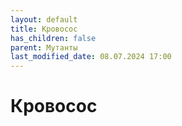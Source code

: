 ```yaml
---
layout: default
title: Кровосос
has_children: false
parent: Мутанты
last_modified_date: 08.07.2024 17:00
---
```


# Кровосос